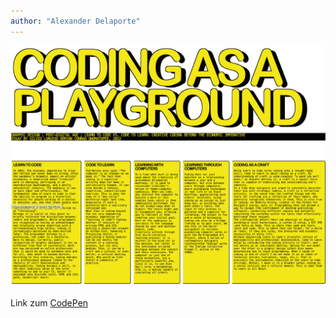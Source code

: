 ```yaml
---
author: "Alexander Delaporte"
---
```


![Alex Codepen #04](https://raw.githubusercontent.com/deladose/submissions/refs/heads/main/CodePen%20%2304.png)

Link zum [CodePen](https://codepen.io/deladose/full/oNKaRrK)